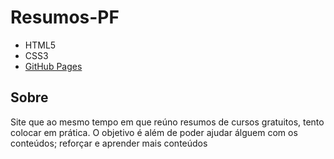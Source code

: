 # Resumos-PF

* HTML5
* CSS3
* [GitHub Pages](https://heitorpf.github.io/Resumos-PF/)

## Sobre

Site que ao mesmo tempo em que reúno resumos de cursos gratuitos, tento colocar em prática. O objetivo é além de poder ajudar álguem com os conteúdos; reforçar e aprender mais conteúdos